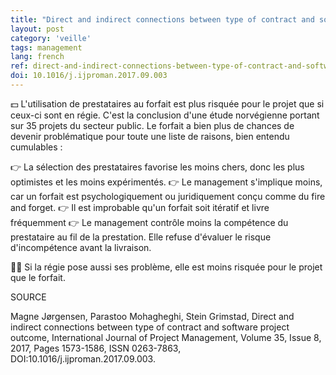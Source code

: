 ```yaml
---
title: "Direct and indirect connections between type of contract and software project outcome"
layout: post
category: 'veille'
tags: management
lang: french
ref: direct-and-indirect-connections-between-type-of-contract-and-software-project-outcome
doi: 10.1016/j.ijproman.2017.09.003
---
```


💵 L'utilisation de prestataires au forfait est plus risquée pour le projet que si ceux-ci sont en régie. C'est la conclusion d'une étude norvégienne portant sur 35 projets du secteur public. Le forfait a bien plus de chances de devenir problématique pour toute une liste de raisons, bien entendu cumulables :

👉 La sélection des prestataires favorise les moins chers, donc les plus optimistes et les moins expérimentés.
👉 Le management s'implique moins, car un forfait est psychologiquement ou juridiquement conçu comme du fire and forget.
👉 Il est improbable qu'un forfait soit itératif et livre fréquemment
👉 Le management contrôle moins la compétence du prestataire au fil de la prestation. Elle refuse d'évaluer le risque d'incompétence avant la livraison.

👨‍💼 Si la régie pose aussi ses problème, elle est moins risquée pour le projet que le forfait.

SOURCE

Magne Jørgensen, Parastoo Mohagheghi, Stein Grimstad, Direct and indirect connections between type of contract and software project outcome, International Journal of Project Management, Volume 35, Issue 8, 2017, Pages 1573-1586, ISSN 0263-7863, DOI:10.1016/j.ijproman.2017.09.003.